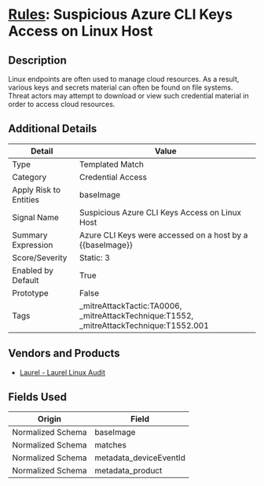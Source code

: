 # [Rules](README.md): Suspicious Azure CLI Keys Access on Linux Host

## Description
Linux endpoints are often used to manage cloud resources. As a result, various keys and secrets material can often be found on file systems. Threat actors may attempt to download or view such credential material in order to access cloud resources.

## Additional Details
|Detail|Value|
|----|----|
|Type|Templated Match|
|Category|Credential Access|
|Apply Risk to Entities|baseImage|
|Signal Name|Suspicious Azure CLI Keys Access on Linux Host|
|Summary Expression|Azure CLI Keys were accessed on a host by a {{baseImage}}|
|Score/Severity|Static: 3|
|Enabled by Default|True|
|Prototype|False|
|Tags|_mitreAttackTactic:TA0006, _mitreAttackTechnique:T1552, _mitreAttackTechnique:T1552.001|
## Vendors and Products
- [Laurel - Laurel Linux Audit](../products/f3803323-e4d1-4098-96c6-12e5bf2ab1f5.md)


## Fields Used

|Origin|Field|
|----|----|
|Normalized Schema|baseImage|
|Normalized Schema|matches|
|Normalized Schema|metadata_deviceEventId|
|Normalized Schema|metadata_product|



